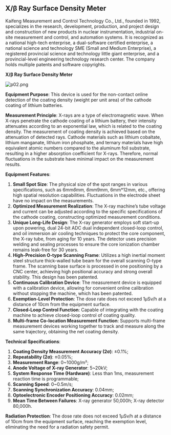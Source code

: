 ## X/β Ray Surface Density Meter

Kaifeng Measurement and Control Technology Co., Ltd., founded in 1992, specializes in the research, development, production, and project design and construction of new products in nuclear instrumentation, industrial on-site measurement and control, and automation systems. It is recognized as a national high-tech enterprise, a dual-software certified enterprise, a national science and technology SME (Small and Medium Enterprise), a registered provincial science and technology little giant enterprise, and a provincial-level engineering technology research center. The company holds multiple patents and software copyrights.

**X/β Ray Surface Density Meter**

![p02.png](https://i.postimg.cc/1RTLqLr2/p02.png)

**Equipment Purpose**: This device is used for the non-contact online detection of the coating density (weight per unit area) of the cathode coating of lithium batteries.

**Measurement Principle**: X-rays are a type of electromagnetic wave. When X-rays penetrate the cathode coating of a lithium battery, their intensity attenuates according to an exponential law, which is related to the coating density. The measurement of coating density is achieved based on the attenuation of detected rays. Cathode materials such as lithium cobaltate, lithium manganate, lithium iron phosphate, and ternary materials have high equivalent atomic numbers compared to the aluminum foil substrate, resulting in a higher absorption coefficient for X-rays. Therefore, normal fluctuations in the substrate have minimal impact on the measurement results.

**Equipment Features**:

1. **Small Spot Size**: The physical size of the spot ranges in various specifications, such as 6mm*6mm, 6mm*9mm, 6mm\*12mm, etc., offering high spatial resolution capabilities. Fluctuations in the electrode sheet have no impact on the measurements.
2. **Optimized Measurement Realization**: The X-ray machine’s tube voltage and current can be adjusted according to the specific specifications of the cathode coating, constructing optimized measurement conditions.
3. **Unique Long-Life Design**: The X-ray generator employs soft start-up upon powering, dual 24-bit ADC dual independent closed-loop control, and oil immersion air cooling techniques to protect the core component, the X-ray tube, from aging for 10 years. The detector uses precision welding and sealing processes to ensure the core ionization chamber remains leak-free for 30 years.
4. **High-Precision O-type Scanning Frame**: Utilizes a high inertial moment steel structure thick-walled tube beam for the overall scanning O-type frame. The scanning base surface is processed in one positioning by a CNC center, achieving high positional accuracy and strong overall stability. This design has been patented.
5. **Continuous Calibration Device**: The measurement device is equipped with a calibration device, allowing for convenient online calibration without stopping the machine, which has been patented.
6. **Exemption-Level Protection**: The dose rate does not exceed 1μSv/h at a distance of 10cm from the equipment surface.
7. **Closed-Loop Control Function**: Capable of integrating with the coating machine to achieve closed-loop control of coating quality.
8. **Multi-frame Co-location Measurement Function**: Supports multi-frame measurement devices working together to track and measure along the same trajectory, obtaining the net coating density.

**Technical Specifications**:

1. **Coating Density Measurement Accuracy (2σ)**: ±0.1%;
2. **Repeatability (2σ)**: ±0.05%;
3. **Measurement Range**: 0~1000g/m²;
4. **Anode Voltage of X-ray Generator**: 5~20kV;
5. **System Response Time (Hardware)**: Less than 1ms, measurement reaction time is programmable;
6. **Scanning Speed**: 0~0.5m/s;
7. **Scanning Synchronization Accuracy**: 0.04mm;
8. **Optoelectronic Encoder Positioning Accuracy**: 0.02mm;
9. **Mean Time Between Failures**: X-ray generator 50,000h; X-ray detector 80,000h.

**Radiation Protection**: The dose rate does not exceed 1μSv/h at a distance of 10cm from the equipment surface, reaching the exemption level, eliminating the need for a radiation safety permit.
